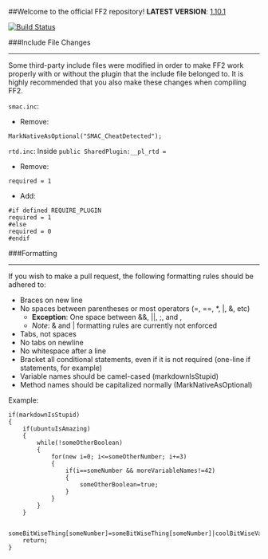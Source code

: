 ##Welcome to the official FF2 repository!
**LATEST VERSION**: [1.10.1](https://forums.alliedmods.net/showthread.php?p=2054933#post2054933)

[![Build Status](https://travis-ci.org/50DKP/FF2-Official.svg?branch=development)](https://travis-ci.org/50DKP/FF2-Official)

###Include File Changes
***
Some third-party include files were modified in order to make FF2 work properly with or without the plugin that the include file belonged to.
It is highly recommended that you also make these changes when compiling FF2.

`smac.inc`:
* Remove:
```sourcepawn
MarkNativeAsOptional("SMAC_CheatDetected");
```

`rtd.inc`:  Inside `public SharedPlugin:__pl_rtd = `
* Remove:
```sourcepawn
required = 1
```
* Add:
```sourcepawn
#if defined REQUIRE_PLUGIN
required = 1
#else
required = 0
#endif
```

###Formatting
***
If you wish to make a pull request, the following formatting rules should be adhered to:

* Braces on new line
* No spaces between parentheses or most operators (=, ==, *, |, &, etc)
	* **Exception**: One space between &&, ||, ;, and ,
	* *Note*: & and | formatting rules are currently not enforced
* Tabs, not spaces
* No tabs on newline
* No whitespace after a line
* Bracket all conditional statements, even if it is not required (one-line if statements, for example)
* Variable names should be camel-cased (markdownIsStupid)
* Method names should be capitalized normally (MarkNativeAsOptional)

Example:

```sourcepawn
if(markdownIsStupid)
{
	if(ubuntuIsAmazing)
	{
		while(!someOtherBoolean)
		{
			for(new i=0; i<=someOtherNumber; i+=3)
			{
				if(i==someNumber && moreVariableNames!=42)
				{
					someOtherBoolean=true;
				}
			}
		}
	}

	someBitWiseThing[someNumber]=someBitWiseThing[someNumber]|coolBitWiseVariable;
	return;
}
```
